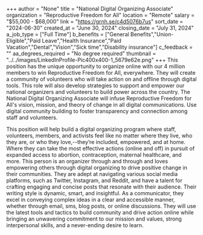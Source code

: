 +++
author = "None"
title = "National Digital Organizing Associate"
organization = "Reproductive Freedom for All"
location = "Remote"
salary = "$55,000 - $68,000"
link = "https://grnh.se/c4d5076b7us"
sort_date = "2024-06-30"
created_at = "June 30, 2024"
closing_date = "July 31, 2024"
a_job_type = ["Full Time"]
b_benefits = ["General Benefits","Union-Eligible","Paid Leave","Health Insurance","Paid Vacation","Dental","Vision","Sick time","Disability insurance"]
c_feedback = ""
aa_degrees_required = "No degree required"
thumbnail = "../../images/LinkedInProfile-Pic400x400-1_5679e62e.png"
+++
This position has the unique opportunity to organize online with our 4 million members to win Reproductive Freedom for All, everywhere. They will create a community of volunteers who will take action on and offline through digital tools. This role will also develop strategies to support and empower our national organizers and volunteers to build power across the country. The National Digital Organizing Associate will infuse Reproductive Freedom for All's vision, mission, and theory of change in all digital communications. Use digital community building to foster transparency and connection among staff and volunteers. 

This position will help build a digital organizing program where staff, volunteers, members, and activists feel like no matter where they live, who they are, or who they love,--they’re included, empowered, and at home. Where they can take the most effective actions (online and off) in pursuit of expanded access to abortion, contraception, maternal healthcare, and more.  This person is an organizer through and through and loves empowering others through digital organizing to drive positive change in their communities. They are adept at navigating various social media platforms, such as Twitter, Instagram, and Reddit, and have a talent for crafting engaging and concise posts that resonate with their audience. Their writing style is dynamic, smart, and insightful. As a communicator, they excel in conveying complex ideas in a clear and accessible manner, whether through email, sms, blog posts, or online discussions. They will use the latest tools and tactics to build community and drive action online while bringing an unwavering commitment to our mission and values, strong interpersonal skills, and a never-ending desire to learn. 